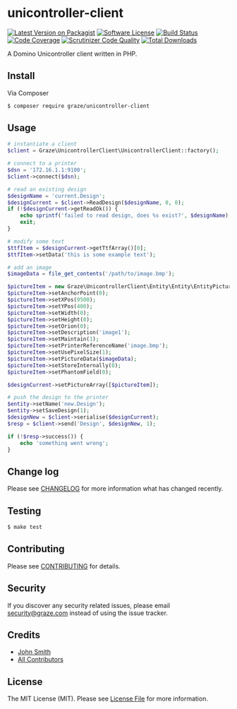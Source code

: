 # unicontroller-client

[![Latest Version on Packagist](https://img.shields.io/packagist/v/graze/unicontroller-client.svg?style=flat-square)](https://packagist.org/packages/graze/unicontroller-client)
[![Software License](https://img.shields.io/badge/license-MIT-brightgreen.svg?style=flat-square)](LICENSE.md)
[![Build Status](https://travis-ci.org/graze/unicontroller-client.svg?branch=master)](https://travis-ci.org/graze/unicontroller-client)
[![Code Coverage](https://scrutinizer-ci.com/g/graze/unicontroller-client/badges/coverage.png?b=master)](https://scrutinizer-ci.com/g/graze/unicontroller-client/?branch=master)
[![Scrutinizer Code Quality](https://scrutinizer-ci.com/g/graze/unicontroller-client/badges/quality-score.png?b=master)](https://scrutinizer-ci.com/g/graze/unicontroller-client/?branch=master)
[![Total Downloads](https://img.shields.io/packagist/dt/graze/unicontroller-client.svg?style=flat-square)](https://packagist.org/packages/graze/unicontroller-client)

A Domino Unicontroller client written in PHP.

## Install

Via Composer

``` bash
$ composer require graze/unicontroller-client
```

## Usage

``` php
# instantiate a client
$client = Graze\UnicontrollerClient\UnicontrollerClient::factory();

# connect to a printer
$dsn = '172.16.1.1:9100';
$client->connect($dsn);

# read an existing design
$designName = 'current.Design';
$designCurrent = $client->ReadDesign($designName, 0, 0);
if (!$designCurrent->getReadOk()) {
    echo sprintf('failed to read design, does %s exist?', $designName);
    exit;
}

# modify some text
$ttfItem = $designCurrent->getTtfArray()[0];
$ttfItem->setData('this is some example text');

# add an image
$imageData = file_get_contents('/path/to/image.bmp');

$pictureItem = new Graze\UnicontrollerClient\Entity\Entity\EntityPictureItem();
$pictureItem->setAnchorPoint(0);
$pictureItem->setXPos(9500);
$pictureItem->setYPos(400);
$pictureItem->setWidth(0);
$pictureItem->setHeight(0);
$pictureItem->setOrion(0);
$pictureItem->setDescription('image1');
$pictureItem->setMaintain(1);
$pictureItem->setPrinterReferenceName('image.bmp');
$pictureItem->setUsePixelSize(1);
$pictureItem->setPictureData($imageData);
$pictureItem->setStoreInternally(0);
$pictureItem->setPhantomField(0);

$designCurrent->setPictureArray([$pictureItem]);

# push the design to the printer
$entity->setName('new.Design');
$entity->setSaveDesign(1);
$designNew = $client->serialise($designCurrent);
$resp = $client->send('Design', $designNew, 1);

if (!$resp->success()) {
    echo 'something went wrong';
}

```

## Change log

Please see [CHANGELOG](CHANGELOG.md) for more information what has changed recently.

## Testing

``` bash
$ make test
```

## Contributing

Please see [CONTRIBUTING](CONTRIBUTING.md) for details.

## Security

If you discover any security related issues, please email security@graze.com instead of using the issue tracker.

## Credits

- [John Smith](https://github.com/john-n-smith)
- [All Contributors](../../contributors)

## License

The MIT License (MIT). Please see [License File](LICENSE.md) for more information.
